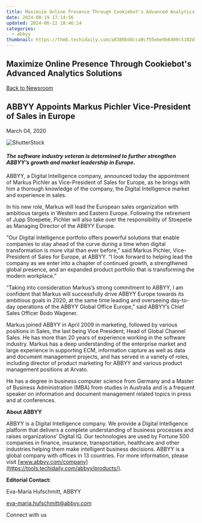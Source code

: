 ```yaml
---
title: Maximize Online Presence Through Cookiebot's Advanced Analytics Solutions
date: 2024-08-19 17:14:56
updated: 2024-08-22 10:46:14
categories:
  - abbyy
thumbnail: https://thmb.techidaily.com/a8380bddcca8cf55ebe9b6409c5102df744a27a7ccc7e054a06e6cf78ab12144.png
---
```


## Maximize Online Presence Through Cookiebot's Advanced Analytics Solutions

[Back to Newsroom](https://tools.techidaily.com/abbyy/products/)

## ABBYY Appoints Markus Pichler Vice-President of Sales in Europe

March 04, 2020

![ShutterStock](https://content.abbyy.com/-/media/project/abbyy/abbyy/branchtemplates/shutterstock_1272462163_1296-x-729.jpg?h=729&iar=0&w=1296)

#### _The software industry veteran is determined to further strengthen ABBYY’s growth and market leadership in Europe._ 

ABBYY, a Digital Intelligence company, announced today the appointment of Markus Pichler as Vice-President of Sales for Europe, as he brings with him a thorough knowledge of the company, the Digital Intelligence market and experience in sales.

In his new role, Markus will lead the European sales organization with ambitious targets in Western and Eastern Europe. Following the retirement of Jupp Stoepetie, Pichler will also take over the responsibility of Stoepetie as Managing Director of the ABBYY Europe.

“Our Digital Intelligence portfolio offers powerful solutions that enable companies to stay ahead of the curve during a time when digital transformation is more vital than ever before,” said Markus Pichler, Vice-President of Sales for Europe, at ABBYY. “I look forward to helping lead the company as we enter into a chapter of continued growth, a strengthened global presence, and an expanded product portfolio that is transforming the modern workplace.”

“Taking into consideration Markus’s strong commitment to ABBYY, I am confident that Markus will successfully drive ABBYY Europe towards its ambitious goals in 2020, at the same time leading and overseeing day-to-day operations of the ABBYY Global Office Europe,” said ABBYY’s Chief Sales Officer Bodo Wagener.

Markus joined ABBYY in April 2009 in marketing, followed by various positions in Sales, the last being Vice President, Head of Global Channel Sales. He has more than 20 years of experience working in the software industry. Markus has a deep understanding of the enterprise market and large experience in supporting ECM, information capture as well as data and document management projects, and has served in a variety of roles, including director of product marketing for ABBYY and various product management positions at Arvato.

He has a degree in business computer science from Germany and a Master of Business Administration (MBA) from studies in Australia and is a frequent speaker on information and document management related topics in press and at conferences.

**About ABBYY**

ABBYY is a Digital Intelligence company. We provide a Digital Intelligence platform that delivers a complete understanding of business processes and raises organizations’ Digital IQ. Our technologies are used by Fortune 500 companies in finance, insurance, transportation, healthcare and other industries helping them make intelligent business decisions. ABBYY is a global company with offices in 13 countries. For more information, please visit [www.abbyy.com/company](https://tools.techidaily.com/abbyy/products/).

**Editorial Contact:**

Eva-Maria Hufschmitt, ABBYY

[eva-maria.hufschmitt@abbyy.com](https://tools.techidaily.com/abbyy/products/)

Connect with us

<ins class="adsbygoogle"
     style="display:block"
     data-ad-format="autorelaxed"
     data-ad-client="ca-pub-7571918770474297"
     data-ad-slot="1223367746"></ins>



<ins class="adsbygoogle"
     style="display:block"
     data-ad-client="ca-pub-7571918770474297"
     data-ad-slot="8358498916"
     data-ad-format="auto"
     data-full-width-responsive="true"></ins>
